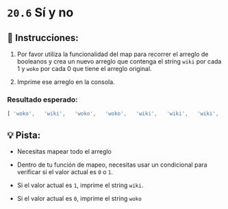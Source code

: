 # `20.6` Sí y no

## 📝 Instrucciones:

1. Por favor utiliza la funcionalidad del map para recorrer el arreglo de booleanos y crea un nuevo arreglo que contenga el string `wiki` por cada 1 y `woko` por cada 0 que tiene el arreglo original.

2. Imprime ese arreglo en la consola.

### Resultado esperado:

```js
[ 'woko',   'wiki',   'woko',   'woko',   'wiki',   'wiki',   'wiki',   'woko',   'woko',   'wiki',   'woko',   'wiki',   'wiki',   'woko',   'woko',   'woko',   'woko',   'woko',   'woko',   'woko',   'woko',   'wiki',   'woko',   'woko',   'woko',   'woko',   'wiki' ]
```

## 💡 Pista:

+ Necesitas mapear todo el arreglo

+ Dentro de tu función de mapeo, necesitas usar un condicional para verificar si el valor actual es `0` o `1`.

+ Si el valor actual es `1`, imprime el string `wiki`.

+ Si el valor actual es `0`, imprime el string `woko`